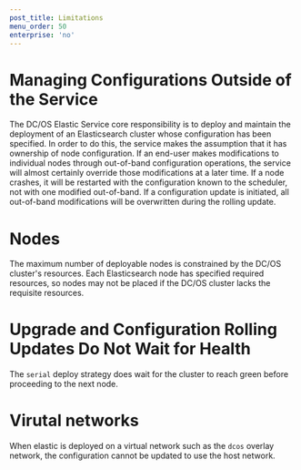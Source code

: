 ```yaml
---
post_title: Limitations
menu_order: 50
enterprise: 'no'
---
```


# Managing Configurations Outside of the Service

The DC/OS Elastic Service core responsibility is to deploy and maintain the deployment of an Elasticsearch cluster whose configuration has been specified. In order to do this, the service makes the assumption that it has ownership of node configuration. If an end-user makes modifications to individual nodes through out-of-band configuration operations, the service will almost certainly override those modifications at a later time. If a node crashes, it will be restarted with the configuration known to the scheduler, not with one modified out-of-band. If a configuration update is initiated, all out-of-band modifications will be overwritten during the rolling update.

# Nodes

The maximum number of deployable nodes is constrained by the DC/OS cluster's resources. Each Elasticsearch node has specified required resources, so nodes may not be placed if the DC/OS cluster lacks the requisite resources.

# Upgrade and Configuration Rolling Updates Do Not Wait for Health

The `serial` deploy strategy does wait for the cluster to reach green before proceeding to the next node.

# Virutal networks

When elastic is deployed on a virtual network such as the `dcos` overlay network, the configuration cannot be updated to use the host network.
